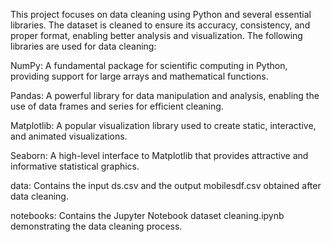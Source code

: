 This project focuses on data cleaning using Python and several essential libraries. The dataset is cleaned to ensure its accuracy, consistency, and proper format, enabling better analysis and visualization. The following libraries are used for data cleaning:

NumPy: A fundamental package for scientific computing in Python, providing support for large arrays and mathematical functions.

Pandas: A powerful library for data manipulation and analysis, enabling the use of data frames and series for efficient cleaning.

Matplotlib: A popular visualization library used to create static, interactive, and animated visualizations.

Seaborn: A high-level interface to Matplotlib that provides attractive and informative statistical graphics.

data: Contains the input ds.csv and the output mobilesdf.csv obtained after data cleaning.

notebooks: Contains the Jupyter Notebook dataset cleaning.ipynb demonstrating the data cleaning process.
